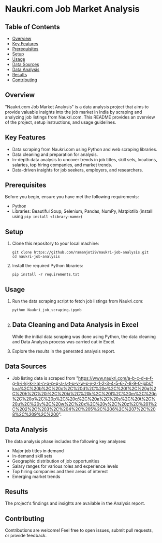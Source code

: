 # Naukri.com Job Market Analysis

## Table of Contents
- [Overview](#overview)
- [Key Features](#key-features)
- [Prerequisites](#prerequisites)
- [Setup](#setup)
- [Usage](#usage)
- [Data Sources](#data-sources)
- [Data Analysis](#data-analysis)
- [Results](#results)
- [Contributing](#contributing)


## Overview
"Naukri.com Job Market Analysis" is a data analysis project that aims to provide valuable insights into the job market in India by scraping and analyzing job listings from Naukri.com. This README provides an overview of the project, setup instructions, and usage guidelines.

## Key Features
- Data scraping from Naukri.com using Python and web scraping libraries.
- Data cleaning and preparation for analysis.
- In-depth data analysis to uncover trends in job titles, skill sets, locations, salaries, top hiring companies, and market trends.
- Data-driven insights for job seekers, employers, and researchers.

## Prerequisites
Before you begin, ensure you have met the following requirements:
- Python 
- Libraries: Beautiful Soup, Selenium, Pandas, NumPy, Matplotlib (install using `pip install <library-name>`)

## Setup
1. Clone this repository to your local machine:
   ```shell
   git clone https://github.com/ramanjot29/naukri-job-analysis.git
   cd naukri-job-analysis
   ```

2. Install the required Python libraries:
   ```shell
   pip install -r requirements.txt
   ```

## Usage
1. Run the data scraping script to fetch job listings from Naukri.com:
   ```shell
   python Naukri_job_scraping.ipynb
   ```

2. ## Data Cleaning and  Data Analysis  in Excel
   While the initial data scraping was done using Python, the data cleaning and Data Analysis process was carried out in Excel.

3. Explore the results in the generated analysis report.

## Data Sources
- Job listing data is scraped from "https://www.naukri.com/a-b-c-d-e-f-g-h-i-kj-k-l-m-n-o-p-q-a-s-t-u-v-w-x-y-z-1-2-3-4-5-6-7-8-9-0-jobs?k=a%2C%20b%2C%20c%2C%20d%2C%20e%2C%20f%2C%20g%2C%20h%2C%20i%2C%20kj%2C%20k%2C%20l%2C%20m%2C%20n%2C%20o%2C%20p%2C%20q%2C%20a%2C%20s%2C%20t%2C%20u%2C%20v%2C%20w%2C%20x%2C%20y%2C%20z%2C%201%2C%202%2C%203%2C%204%2C%205%2C%206%2C%207%2C%208%2C%209%2C%200".

## Data Analysis
The data analysis phase includes the following key analyses:
- Major job titles in demand
- In-demand skill sets
- Geographic distribution of job opportunities
- Salary ranges for various roles and experience levels
- Top hiring companies and their areas of interest
- Emerging market trends

## Results
The project's findings and insights are available in the Analysis report.

## Contributing
Contributions are welcome! Feel free to open issues, submit pull requests, or provide feedback.
